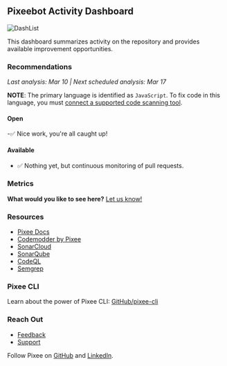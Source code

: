 ## Pixeebot Activity Dashboard

<img alt="DashList" src="https://docs.pixee.ai/img/pixee_dashlist.png">

This dashboard summarizes activity on the repository and provides available improvement opportunities.

### Recommendations

_Last analysis: Mar 10 | Next scheduled analysis: Mar 17_

**NOTE**: The primary language is identified as `JavaScript`. To fix code in this language, you must [connect a supported code scanning tool](https://docs.pixee.ai/code-scanning-tools/overview).

#### Open
 -✅ Nice work, you're all caught up!

#### Available
 - ✅ Nothing yet, but continuous monitoring of pull requests.

### Metrics

**What would you like to see here?** [Let us know!](https://tally.so/r/mYa4Y5)

### Resources

- [Pixee Docs](https://docs.pixee.ai/)
- [Codemodder by Pixee](https://codemodder.io/)
- [SonarCloud](https://docs.pixee.ai/code-scanning-tools/sonar)
- [SonarQube](https://docs.pixee.ai/code-scanning-tools/sonarqube)
- [CodeQL](https://docs.pixee.ai/code-scanning-tools/codeql)
- [Semgrep](https://docs.pixee.ai/code-scanning-tools/semgrep)

### Pixee CLI
Learn about the power of Pixee CLI: [GitHub/pixee-cli](https://github.com/pixee/pixee-cli)

### Reach Out
- [Feedback](https://ask.pixee.ai/feedback)
- [Support](mailto:help@pixee.ai)

Follow Pixee on [GitHub](https://github.com/pixee) and [LinkedIn](https://www.linkedin.com/company/pixee/).
